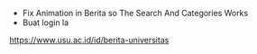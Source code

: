 - Fix Animation in Berita so The Search And Categories Works
- Buat login la

https://www.usu.ac.id/id/berita-universitas
